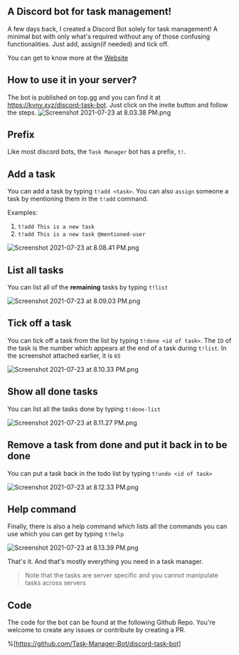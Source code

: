 ## A Discord bot for task management!

A few days back, I created a Discord Bot solely for task management! A minimal bot with only what's required without any of those confusing functionalities. Just add, assign(if needed) and tick off.

You can get to know more at the [Website](https://task-manager-bot.github.io)

## How to use it in your server?
The bot is published on top.gg and you can find it at https://kvnv.xyz/discord-task-bot. Just click on the invite button and follow the steps.
![Screenshot 2021-07-23 at 8.03.38 PM.png](https://cdn.hashnode.com/res/hashnode/image/upload/v1627050822851/OSlJRMFxw.png)

## Prefix
Like most discord bots, the `Task Manager` bot has a prefix, `t!`.

## Add a task
You can add a task by typing `t!add <task>`. You can also `assign` someone a task by mentioning them in the `t!add` command.

Examples:
1. `t!add This is a new task`
2. `t!add This is a new task @mentioned-user`

![Screenshot 2021-07-23 at 8.08.41 PM.png](https://cdn.hashnode.com/res/hashnode/image/upload/v1627051126916/0todhdzFv.png)

## List all tasks
You can list all of the **remaining** tasks by typing `t!list`

![Screenshot 2021-07-23 at 8.09.03 PM.png](https://cdn.hashnode.com/res/hashnode/image/upload/v1627051146769/9LbV1M7vk.png)

## Tick off a task
You can tick off a task from the list by typing `t!done <id of task>`. The `ID` of the task is the number which appears at the end of a task during `t!list`. In the screenshot attached earlier, it is `65`

![Screenshot 2021-07-23 at 8.10.33 PM.png](https://cdn.hashnode.com/res/hashnode/image/upload/v1627051237054/DYNInrfOv.png)

## Show all done tasks
You can list all the tasks done by typing `t!done-list`

![Screenshot 2021-07-23 at 8.11.27 PM.png](https://cdn.hashnode.com/res/hashnode/image/upload/v1627051293020/9s5-sAPHrX.png)

## Remove a task from done and put it back in to be done
You can put a task back in the todo list by typing `t!undo <id of task>`

![Screenshot 2021-07-23 at 8.12.33 PM.png](https://cdn.hashnode.com/res/hashnode/image/upload/v1627051359193/aslV3Jd32.png)

## Help command
Finally, there is also a help command which lists all the commands you can use which you can get by typing `t!help`

![Screenshot 2021-07-23 at 8.13.39 PM.png](https://cdn.hashnode.com/res/hashnode/image/upload/v1627051424547/b_iBlrtLe.png)

That's it. And that's mostly everything you need in a task manager.
> Note that the tasks are server specific and you cannot manipulate tasks across servers

## Code
The code for the bot can be found at the following Github Repo. You're welcome to create any issues or contribute by creating a PR.

%[https://github.com/Task-Manager-Bot/discord-task-bot]